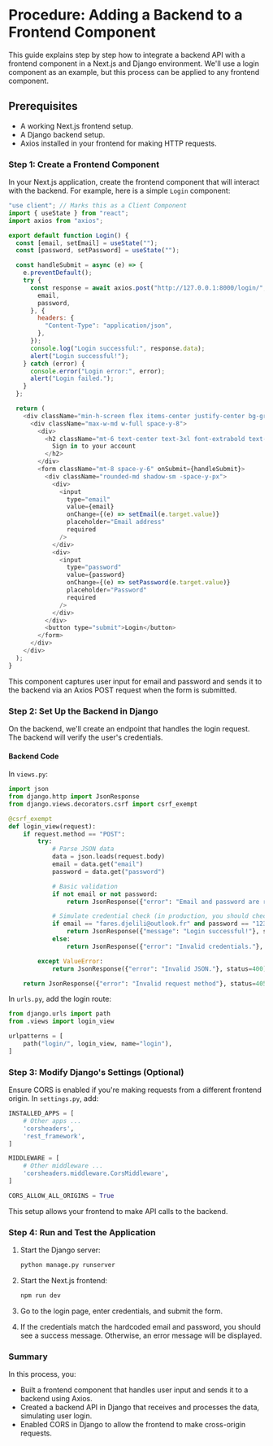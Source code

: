 
# Procedure: Adding a Backend to a Frontend Component

This guide explains step by step how to integrate a backend API with a frontend component in a Next.js and Django environment. We'll use a login component as an example, but this process can be applied to any frontend component.

## Prerequisites

- A working Next.js frontend setup.
- A Django backend setup.
- Axios installed in your frontend for making HTTP requests.

### Step 1: Create a Frontend Component

In your Next.js application, create the frontend component that will interact with the backend. For example, here is a simple `Login` component:

```javascript
"use client"; // Marks this as a Client Component
import { useState } from "react";
import axios from "axios";

export default function Login() {
  const [email, setEmail] = useState("");
  const [password, setPassword] = useState("");

  const handleSubmit = async (e) => {
    e.preventDefault();
    try {
      const response = await axios.post("http://127.0.0.1:8000/login/", {
        email,
        password,
      }, {
        headers: {
          "Content-Type": "application/json",
        },
      });
      console.log("Login successful:", response.data);
      alert("Login successful!");
    } catch (error) {
      console.error("Login error:", error);
      alert("Login failed.");
    }
  };

  return (
    <div className="min-h-screen flex items-center justify-center bg-gray-50 py-12 px-4 sm:px-6 lg:px-8">
      <div className="max-w-md w-full space-y-8">
        <div>
          <h2 className="mt-6 text-center text-3xl font-extrabold text-gray-900">
            Sign in to your account
          </h2>
        </div>
        <form className="mt-8 space-y-6" onSubmit={handleSubmit}>
          <div className="rounded-md shadow-sm -space-y-px">
            <div>
              <input
                type="email"
                value={email}
                onChange={(e) => setEmail(e.target.value)}
                placeholder="Email address"
                required
              />
            </div>
            <div>
              <input
                type="password"
                value={password}
                onChange={(e) => setPassword(e.target.value)}
                placeholder="Password"
                required
              />
            </div>
          </div>
          <button type="submit">Login</button>
        </form>
      </div>
    </div>
  );
}
```

This component captures user input for email and password and sends it to the backend via an Axios POST request when the form is submitted.

### Step 2: Set Up the Backend in Django

On the backend, we'll create an endpoint that handles the login request. The backend will verify the user's credentials.

#### Backend Code

In `views.py`:

```python
import json
from django.http import JsonResponse
from django.views.decorators.csrf import csrf_exempt

@csrf_exempt
def login_view(request):
    if request.method == "POST":
        try:
            # Parse JSON data
            data = json.loads(request.body)
            email = data.get("email")
            password = data.get("password")

            # Basic validation
            if not email or not password:
                return JsonResponse({"error": "Email and password are required."}, status=400)

            # Simulate credential check (in production, you should check against a database)
            if email == "fares.djelili@outlook.fr" and password == "1234":
                return JsonResponse({"message": "Login successful!"}, status=200)
            else:
                return JsonResponse({"error": "Invalid credentials."}, status=401)

        except ValueError:
            return JsonResponse({"error": "Invalid JSON."}, status=400)

    return JsonResponse({"error": "Invalid request method"}, status=405)
```

In `urls.py`, add the login route:

```python
from django.urls import path
from .views import login_view

urlpatterns = [
    path("login/", login_view, name="login"),
]
```

### Step 3: Modify Django's Settings (Optional)

Ensure CORS is enabled if you're making requests from a different frontend origin. In `settings.py`, add:

```python
INSTALLED_APPS = [
    # Other apps ...
    'corsheaders',
    'rest_framework',
]

MIDDLEWARE = [
    # Other middleware ...
    'corsheaders.middleware.CorsMiddleware',
]

CORS_ALLOW_ALL_ORIGINS = True
```

This setup allows your frontend to make API calls to the backend.

### Step 4: Run and Test the Application

1. Start the Django server:
   ```bash
   python manage.py runserver
   ```

2. Start the Next.js frontend:
   ```bash
   npm run dev
   ```

3. Go to the login page, enter credentials, and submit the form.

4. If the credentials match the hardcoded email and password, you should see a success message. Otherwise, an error message will be displayed.

### Summary

In this process, you:

- Built a frontend component that handles user input and sends it to a backend using Axios.
- Created a backend API in Django that receives and processes the data, simulating user login.
- Enabled CORS in Django to allow the frontend to make cross-origin requests.
